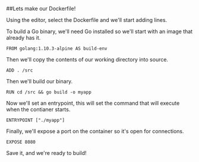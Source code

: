##Lets make our Dockerfile!

Using the editor, select the Dockerfile and we'll start adding lines. 

To build a Go binary, we'll need Go installed so we'll start with an image that already has it.

`FROM golang:1.10.3-alpine AS build-env`

Then we'll copy the contents of our working directory into source.

`ADD . /src`

Then we'll build our binary.

`RUN cd /src && go build -o myapp`

Now we'll set an entrypoint, this will set the command that will execute when the contianer starts. 

`ENTRYPOINT ["./myapp"]`

Finally, we'll expose a port on the container so it's open for connections.

`EXPOSE 8080`

Save it, and we're ready to build!